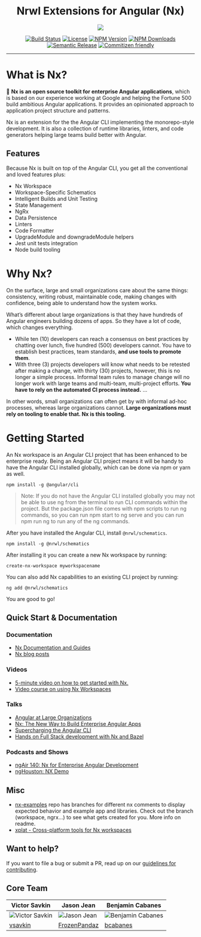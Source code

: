 <h1 align="center">Nrwl Extensions for Angular (Nx)</h1>
<p align="center"><img src="https://raw.githubusercontent.com/nrwl/nx/master/nx-logo.png"></p>

<div align="center">

[![Build Status](https://travis-ci.org/nrwl/nx.svg?branch=master)](https://travis-ci.org/nrwl/nx)
[![License](https://img.shields.io/npm/l/@nrwl/schematics.svg?style=flat-square)]()
[![NPM Version](https://badge.fury.io/js/%40nrwl%2Fnx.svg)](https://www.npmjs.com/@nrwl/nx)
[![NPM Downloads](https://img.shields.io/npm/dt/@nrwl/schematics.svg?style=flat-square)](https://www.npmjs.com/@nrwl/nx)
[![Semantic Release](https://img.shields.io/badge/%20%20%F0%9F%93%A6%F0%9F%9A%80-semantic--release-e10079.svg?style=flat-square)]()
[![Commitizen friendly](https://img.shields.io/badge/commitizen-friendly-brightgreen.svg)](http://commitizen.github.io/cz-cli/)

</div>

<hr>

# What is Nx?

🔎 **Nx is an open source toolkit for enterprise Angular applications**, which is based on our experience working at Google and helping the Fortune 500 build ambitious Angular applications. It provides an opinionated approach to application project structure and patterns.

Nx is an extension for the the Angular CLI implementing the monorepo-style development. It is also a collection of runtime libraries, linters, and code generators helping large teams build better with Angular.

## Features

Because Nx is built on top of the Angular CLI, you get all the conventional and loved features plus:

* Nx Workspace
* Workspace-Specific Schematics
* Intelligent Builds and Unit Testing
* State Management
* NgRx
* Data Persistence
* Linters
* Code Formatter
* UpgradeModule and downgradeModule helpers
* Jest unit tests integration
* Node build tooling

# Why Nx?

On the surface, large and small organizations care about the same things: consistency, writing robust, maintainable code, making changes with confidence, being able to understand how the system works.

What’s different about large organizations is that they have hundreds of Angular engineers building dozens of apps. So they have a lot of code, which changes everything.

* While ten (10) developers can reach a consensus on best practices by chatting over lunch, five hundred (500) developers cannot. You have to establish best practices, team standards, **and use tools to promote them**.
* With three (3) projects developers will know what needs to be retested after making a change, with thirty (30) projects, however, this is no longer a simple process. Informal team rules to manage change will no longer work with large teams and multi-team, multi-project efforts. **You have to rely on the automated CI process instead.** …

In other words, small organizations can often get by with informal ad-hoc processes, whereas large organizations cannot. **Large organizations must rely on tooling to enable that. Nx is this tooling.**

# Getting Started

An Nx workspace is an Angular CLI project that has been enhanced to be enterprise ready. Being an Angular CLI project means it will be handy to have the Angular CLI installed globally, which can be done via npm or yarn as well.

```
npm install -g @angular/cli
```

> Note: If you do not have the Angular CLI installed globally you may not be able to use ng from the terminal to run CLI commands within the project. But the package.json file comes with npm scripts to run ng commands, so you can run npm start to ng serve and you can run npm run ng <command> to run any of the ng commands.

After you have installed the Angular CLI, install `@nrwl/schematics`.

```
npm install -g @nrwl/schematics
```

After installing it you can create a new Nx workspace by running:

```
create-nx-workspace myworkspacename
```

You can also add Nx capabilities to an existing CLI project by running:

```
ng add @nrwl/schematics
```

You are good to go!

## Quick Start & Documentation

### Documentation

* [Nx Documentation and Guides](https://nrwl.io/nx)
* [Nx blog posts](https://blog.nrwl.io/nx/home)

### Videos

* [5-minute video on how to get started with Nx.](http://nrwl.io/nx)
* [Video course on using Nx Workspaces](https://angularplaybook.com/p/nx-workspaces)

### Talks

* [Angular at Large Organizations](https://www.youtube.com/watch?v=piQ0EZhtus0)
* [Nx: The New Way to Build Enterprise Angular Apps](https://www.youtube.com/watch?v=xo-1SDmvM8Y)
* [Supercharging the Angular CLI](https://www.youtube.com/watch?v=bMkKz8AedHc)
* [Hands on Full Stack development with Nx and Bazel](https://www.youtube.com/watch?v=1KDDIhcQORM)

### Podcasts and Shows

* [ngAir 140: Nx for Enterprise Angular Development](https://www.youtube.com/watch?v=qYNiOKDno_I)
* [ngHouston: NX Demo](https://www.youtube.com/watch?v=E_UlU2Yv4G0)

## Misc

* [nx-examples](https://github.com/nrwl/nx-examples) repo has branches for different nx comments to display expected behavior and example app and libraries. Check out the branch (workspace, ngrx...) to see what gets created for you. More info on readme.
* [xplat - Cross-platform tools for Nx workspaces](https://nstudio.io/xplat/)

## Want to help?

If you want to file a bug or submit a PR, read up on our [guidelines for contributing](https://github.com/nrwl/nx/blob/master/CONTRIBUTING.md).

## Core Team

| Victor Savkin                                                                  | Jason Jean                                                                 | Benjamin Cabanes                                                               |
| ------------------------------------------------------------------------------ | -------------------------------------------------------------------------- | ------------------------------------------------------------------------------ |
| ![Victor Savkin](https://github.com/nrwl/nx/blob/master/static/victor_pic.jpg) | ![Jason Jean](https://github.com/nrwl/nx/blob/master/static/jason_pic.jpg) | ![Benjamin Cabanes](https://github.com/nrwl/nx/blob/master/static/ben_pic.jpg) |
| [vsavkin](https://github.com/vsavkin)                                          | [FrozenPandaz](https://github.com/FrozenPandaz)                            | [bcabanes](https://github.com/bcabanes)                                        |
